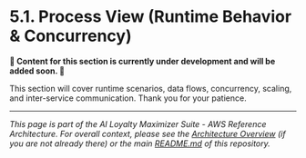 
# 5.1. Process View (Runtime Behavior & Concurrency)

**🚧 Content for this section is currently under development and will be added soon. 🚧**

This section will cover runtime scenarios, data flows, concurrency, scaling, and inter-service communication. Thank you for your patience.

---
*This page is part of the AI Loyalty Maximizer Suite - AWS Reference Architecture. For overall context, please see the [Architecture Overview](./00_ARCHITECTURE_OVERVIEW.md) (if you are not already there) or the main [README.md](../README.md) of this repository.*
